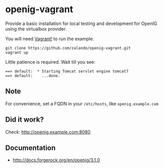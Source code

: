 # openig-vagrant
Provide a basic installation for local testing and development for OpenIG using the virtualbox provider.

You will need [Vagrant!](https://www.vagrantup.com/) to run the example.

    git clone https://github.com/zalando/openig-vagrant.git
    vagrant up

Little patience is required. Wait till you see:

    ==> default:  * Starting Tomcat servlet engine tomcat7
    ==> default:    ...done.

## Note
For convenience, set a FQDN in your `/etc/hosts`, like `openig.example.com`

## Did it work?
Check: http://openig.example.com:8080

## Documentation
* http://docs.forgerock.org/en/openig/3.1.0
